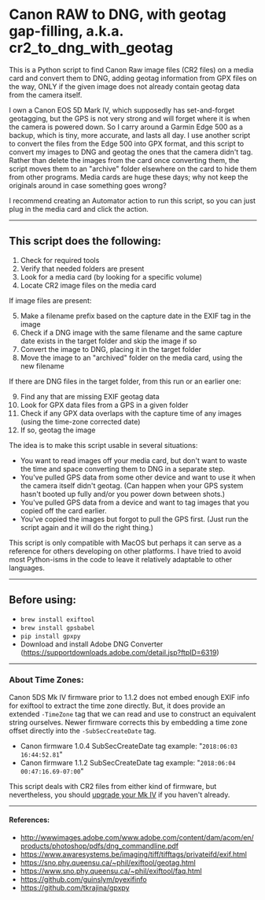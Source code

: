# Canon RAW to DNG, with geotag gap-filling, a.k.a. cr2_to_dng_with_geotag

This is a Python script to find Canon Raw image files (CR2 files) on a media card and convert them to DNG, adding geotag information from GPX files on the way, ONLY if the given image does not already contain geotag data from the camera itself.

I own a Canon EOS 5D Mark IV, which supposedly has set-and-forget geotagging, but the GPS is not very strong and will forget where it is when the camera is powered down.  So I carry around a Garmin Edge 500 as a backup, which is tiny, more accurate, and lasts all day.  I use another script to convert the files from the Edge 500 into GPX format, and this script to convert my images to DNG and geotag the ones that the camera didn't tag.  Rather than delete the images from the card once converting them, the script moves them to an "archive" folder elsewhere on the card to hide them from other programs.  Media cards are huge these days; why not keep the originals around in case something goes wrong?

I recommend creating an Automator action to run this script, so you can just plug in the media card and click the action.

***

## This script does the following:

1. Check for required tools
2. Verify that needed folders are present
3. Look for a media card (by looking for a specific volume)
4. Locate CR2 image files on the media card

If image files are present:

5. Make a filename prefix based on the capture date in the EXIF tag in the image
6. Check if a DNG image with the same filename and the same capture date exists in the target folder and skip the image if so
7. Convert the image to DNG, placing it in the target folder
8. Move the image to an "archived" folder on the media card, using the new filename

If there are DNG files in the target folder, from this run or an earlier one:

9. Find any that are missing EXIF geotag data 
10. Look for GPX data files from a GPS in a given folder
11. Check if any GPX data overlaps with the capture time of any images (using the time-zone corrected date)
12. If so, geotag the image

The idea is to make this script usable in several situations:
* You want to read images off your media card, but don't want to waste the time and space converting them to DNG in a separate step.
* You've pulled GPS data from some other device and want to use it when the camera itself didn't geotag.  (Can happen when your GPS system hasn't booted up fully and/or you power down between shots.)
* You've pulled GPS data from a device and want to tag images that you copied off the card earlier.
* You've copied the images but forgot to pull the GPS first.  (Just run the script again and it will do the right thing.) 

This script is only compatible with MacOS but perhaps it can serve as a reference for others developing on other platforms.  I have tried to avoid most Python-isms in the code to leave it relatively adaptable to other languages.

***

## Before using:

* `brew install exiftool`
* `brew install gpsbabel`
* `pip install gpxpy`
* Download and install Adobe DNG Converter (https://supportdownloads.adobe.com/detail.jsp?ftpID=6319)

***

### About Time Zones:

Canon 5DS Mk IV firmware prior to 1.1.2 does not embed enough EXIF info for exiftool to extract the time zone directly.  But, it does provide an extended `-TimeZone` tag that we can read and use to construct an equivalent string ourselves.  Newer firmware corrects this by embedding a time zone offset directly into the `-SubSecCreateDate` tag.

* Canon firmware 1.0.4 SubSecCreateDate tag example: "`2018:06:03 16:44:52.81`"
* Canon firmware 1.1.2 SubSecCreateDate tag example: "`2018:06:04 00:47:16.69-07:00`"

This script deals with CR2 files from either kind of firmware, but nevertheless, you should [upgrade your Mk IV](https://www.usa.canon.com/internet/portal/us/home/support/details/cameras/dslr/eos-5d-mark-iv?subtab=downloads-firmware) if you haven't already.

***

#### References:

* http://wwwimages.adobe.com/www.adobe.com/content/dam/acom/en/products/photoshop/pdfs/dng_commandline.pdf
* https://www.awaresystems.be/imaging/tiff/tifftags/privateifd/exif.html
* https://sno.phy.queensu.ca/~phil/exiftool/geotag.html
* https://www.sno.phy.queensu.ca/~phil/exiftool/faq.html
* https://github.com/guinslym/pyexifinfo
* https://github.com/tkrajina/gpxpy